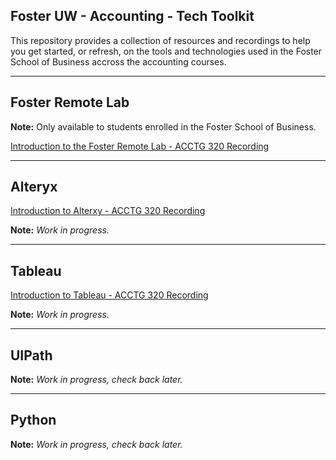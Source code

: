## Foster UW - Accounting - Tech Toolkit

This repository provides a collection of resources and recordings to help you get started, or refresh, on the tools and technologies used in the Foster School of Business accross the accounting courses.

---

## Foster Remote Lab

**Note:** Only available to students enrolled in the Foster School of Business.

[Introduction to the Foster Remote Lab - ACCTG 320 Recording](https://uw.hosted.panopto.com/Panopto/Pages/Viewer.aspx?id=d721afd0-5677-4865-8e9b-adb60127d1d3)

----

## Alteryx

[Introduction to Alterxy - ACCTG 320 Recording](https://uw.hosted.panopto.com/Panopto/Pages/Viewer.aspx?id=7054cae9-6362-422d-a2aa-adb60127d0eb)

**Note:** *Work in progress.*

----

## Tableau
[Introduction to Tableau - ACCTG 320 Recording](https://uw.hosted.panopto.com/Panopto/Pages/Viewer.aspx?id=8b1c2997-8062-4b94-9800-adb60127d061)

**Note:** *Work in progress.*

----

## UIPath

**Note:** *Work in progress, check back later.*

----

## Python

**Note:** *Work in progress, check back later.*
